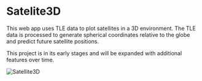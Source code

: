 # Satelite3D

This web app uses TLE data to plot satellites in a 3D environment. The TLE data is processed to generate spherical coordinates relative to the globe and predict future satellite positions.

This project is in its early stages and will be expanded with additional features over time.

![Satellite3D ](img/Satellite3D.png)
